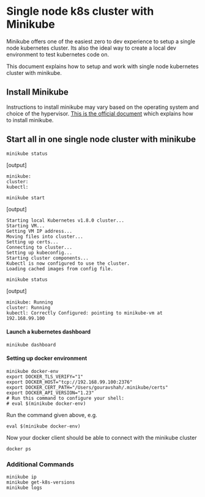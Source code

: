 # Single node k8s cluster with Minikube

Minikube offers one of the easiest zero to dev experience
to setup a single node kubernetes cluster. Its also the ideal way
to create a local dev environment to test kubernetes code on.

This document explains how to setup and work with single node kubernetes cluster with minikube.

## Install Minikube

Instructions to install minikube may vary based on the operating system and choice of the hypervisor.
[This is the official document](https://kubernetes.io/docs/tasks/tools/install-minikube/) which explains how to install minikube.

## Start all in one single node cluster with minikube

```
minikube status
```

[output]

```
minikube:
cluster:
kubectl:
```


```
minikube start
```

[output]
```
Starting local Kubernetes v1.8.0 cluster...
Starting VM...
Getting VM IP address...
Moving files into cluster...
Setting up certs...
Connecting to cluster...
Setting up kubeconfig...
Starting cluster components...
Kubectl is now configured to use the cluster.
Loading cached images from config file.
```

```
minikube status

```

[output]
```
minikube: Running
cluster: Running
kubectl: Correctly Configured: pointing to minikube-vm at 192.168.99.100
```

#### Launch a kubernetes dashboard

```
minikube dashboard
```


#### Setting up docker environment

```
minikube docker-env
export DOCKER_TLS_VERIFY="1"
export DOCKER_HOST="tcp://192.168.99.100:2376"
export DOCKER_CERT_PATH="/Users/gouravshah/.minikube/certs"
export DOCKER_API_VERSION="1.23"
# Run this command to configure your shell:
# eval $(minikube docker-env)
```

Run the command given above,
e.g.

```
eval $(minikube docker-env)
```

Now your docker client should be able to connect with the minikube cluster

```
docker ps
```

### Additional Commands

```
minikube ip
minikube get-k8s-versions
minikube logs
```
